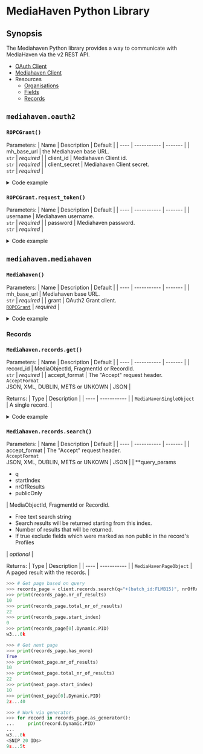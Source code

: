 # MediaHaven Python Library

## Synopsis

The Mediahaven Python library provides a way to communicate with MediaHaven via the v2 REST API.
- [OAuth Client](#mediahavenoauth2)
- [Mediahaven Client](#mediahavenmediahaven)
- Resources
    - [Organisations](#organisations)
    - [Fields](#fields)
    - [Records](#records)
## ```mediahaven.oauth2```
### ```ROPCGrant()```
Parameters:
| Name | Description | Default |
| ---- | ----------- | ------- |
| mh_base_url | the Mediahaven base URL. <br /> ```str``` | *required* |
| client_id | Mediahaven Client id. <br /> ```str``` | *required* |
| client_secret | Mediahaven Client secret. <br /> ```str``` | *required* |

<details>
    <summary>Code example</summary>

```python
>>> import os
>>> from mediahaven.oauth2 import ROPCGrant, RequestTokenError

>>> # Get the credentials from env vars.
>>> client_id = os.environ["CLIENT_ID"]
>>> client_secret = os.environ["CLIENT_SECRET"]
>>> username = os.environ["USERNAME"]
>>> password = os.environ["PASSWORD"]
>>> url = os.environ["MH_URL"]

>>> # Get the credentials from env vars.
>>> client_id = os.environ["CLIENT_ID"]
>>> client_secret = os.environ["CLIENT_SECRET"]
>>> username = os.environ["USERNAME"]
>>> password = os.environ["PASSWORD"]
>>> url = os.environ["MH_URL"]

>>> # Create a ROPC grant
>>> grant = ROPCGrant(url, client_id, client_secret)
>>> # Request a token
>>> try:
...     grant.request_token(username, password)
... except RequestTokenError as e:
...     print(e)
```

</details>

### ```ROPCGrant.request_token()```
Parameters:
| Name | Description | Default |
| ---- | ----------- | ------- |
| username | Mediahaven username. <br /> ```str``` | *required* |
| password | Mediahaven password. <br /> ```str``` | *required* |


<details>
    <summary>Code example</summary>

```python
>>> import os
>>> from mediahaven.oauth2 import ROPCGrant, RequestTokenError

>>> # Get the credentials from env vars.
>>> username = os.environ["USERNAME"]
>>> password = os.environ["PASSWORD"]
>>> try:
...     grant.request_token(username, password)
... except RequestTokenError as e:
...     print(e)
```

</details>

## ```mediahaven.mediahaven```
### ```Mediahaven()```
Parameters:
| Name | Description | Default |
| ---- | ----------- | ------- |
| mh_base_url | Mediahaven base URL. <br /> ```str``` | *required* |
| grant | OAuth2 Grant client. <br /> [```ROPCGrant```](#ropcgrant) | *required* |

<details>
<summary>Code example</summary>

```python
>>> from mediahaven import MediaHaven

>>> # Initialize the MH client
>>> client = MediaHaven(url, grant)
```

</details>

### Records
### ```Mediahaven.records.get()```
Parameters:
| Name | Description | Default |
| ---- | ----------- | ------- |
| record_id | MediaObjectId, FragmentId or RecordId. <br /> ```str``` | *required* |
| accept_format | The "Accept" request header. <br /> ```AcceptFormat``` <br /> JSON, XML, DUBLIN, METS or UNKOWN | JSON |

Returns:
| Type | Description | 
| ---- | ----------- | 
| ```MediaHavenSingleObject``` | A single record. | 


<details>
<summary>Code example</summary>

```python
>>> from mediahaven import MediaHaven

>>> # Get record based on record ID
>>> record = client.records.get("570...33b")
>>> print(record.Internal.ArchiveStatus)
on_disk
>>> print(record.Dynamic.PID)
qs...8q
```

</details>

### ```Mediahaven.records.search()```
Parameters:
| Name | Description | Default |
| ---- | ----------- | ------- |
| accept_format | The "Accept" request header. <br /> ```AcceptFormat``` <br /> JSON, XML, DUBLIN, METS or UNKOWN | JSON |
| **query_params <br /> <ul><li>q</li><li>startIndex</li><li>nrOfResults</li><li>publicOnly</li></ul>| MediaObjectId, FragmentId or RecordId. <br /> <ul><li>Free text search string</li><li>Search results will be returned starting from this index.</li><li>Number of results that will be returned.</li><li>If true exclude fields which were marked as non public in the record's Profiles</li></ul> | *optional* |

Returns:
| Type | Description | 
| ---- | ----------- | 
| ```MediaHavenPageObject``` | A paged result with the records. | 

```python
>>> # Get page based on query
>>> records_page = client.records.search(q="+(batch_id:FLMB15)", nrOfResults=10, startIndex=0)
>>> print(records_page.nr_of_results)
10
>>> print(records_page.total_nr_of_results)
22
>>> print(records_page.start_index)
0
>>> print(records_page[0].Dynamic.PID)
w3...0k
```
```python
>>> # Get next page
>>> print(records_page.has_more)
True
>>> print(next_page.nr_of_results)
10
>>> print(next_page.total_nr_of_results)
22
>>> print(next_page.start_index)
10
>>> print(next_page[0].Dynamic.PID)
2z...40

>>> # Work via generator
>>> for record in records_page.as_generator():
...     print(record.Dynamic.PID)
... 
w3...0k
<SNIP 20 IDs>
9s...5t
```
